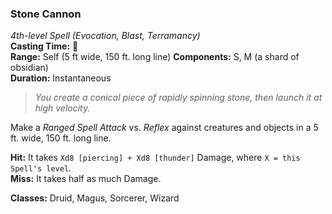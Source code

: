 ### Stone Cannon
*4th-level Spell (Evocation, Blast, Terramancy)*  
**Casting Time:** 🔷  
**Range:** Self (5 ft wide, 150 ft. long line)
**Components:** S, M (a shard of obsidian)  
**Duration:** Instantaneous

> *You create a conical piece of rapidly spinning stone, then launch it at high velocity.*

Make a *Ranged Spell Attack* vs. *Reflex* against creatures and objects in a 5 ft. wide, 150 ft. long line.

**Hit:** It takes `Xd8 [piercing] + Xd8 [thunder]` Damage, where `X = this Spell's level`.  
**Miss:** It takes half as much Damage.

**Classes:** Druid, Magus, Sorcerer, Wizard
